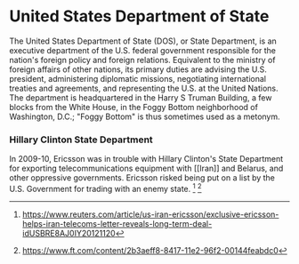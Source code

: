 # United States Department of State
The United States Department of State (DOS), or State Department, is an executive department of the U.S. federal government responsible for the nation's foreign policy and foreign relations. Equivalent to the ministry of foreign affairs of other nations, its primary duties are advising the U.S. president, administering diplomatic missions, negotiating international treaties and agreements, and representing the U.S. at the United Nations. The department is headquartered in the Harry S Truman Building, a few blocks from the White House, in the Foggy Bottom neighborhood of Washington, D.C.; "Foggy Bottom" is thus sometimes used as a metonym.

### Hillary Clinton State Department
In 2009-10, Ericsson was in trouble with Hillary Clinton's State Department for exporting telecommunications equipment with [[Iran]] and Belarus, and other oppressive governments. Ericsson risked being put on a list by the U.S. Government for trading with an enemy state. [^1] [^2]

[^1]: https://www.reuters.com/article/us-iran-ericsson/exclusive-ericsson-helps-iran-telecoms-letter-reveals-long-term-deal-idUSBRE8AJ0IY20121120
[^2]: https://www.ft.com/content/2b3aeff8-8417-11e2-96f2-00144feabdc0
